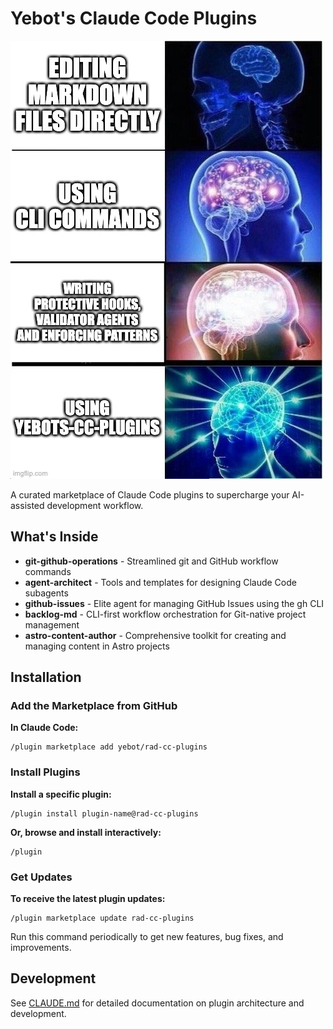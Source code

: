 # Yebot's Claude Code Plugins

![Galaxy Brain](brain.jpg)

A curated marketplace of Claude Code plugins to supercharge your AI-assisted development workflow.

## What's Inside

- **git-github-operations** - Streamlined git and GitHub workflow commands
- **agent-architect** - Tools and templates for designing Claude Code subagents
- **github-issues** - Elite agent for managing GitHub Issues using the gh CLI
- **backlog-md** - CLI-first workflow orchestration for Git-native project management
- **astro-content-author** - Comprehensive toolkit for creating and managing content in Astro projects

## Installation

### Add the Marketplace from GitHub

**In Claude Code:**

```
/plugin marketplace add yebot/rad-cc-plugins
```

### Install Plugins

**Install a specific plugin:**

```
/plugin install plugin-name@rad-cc-plugins
```

**Or, browse and install interactively:**

```
/plugin
```

### Get Updates

**To receive the latest plugin updates:**

```
/plugin marketplace update rad-cc-plugins
```

Run this command periodically to get new features, bug fixes, and improvements.

## Development

See [CLAUDE.md](CLAUDE.md) for detailed documentation on plugin architecture and development.
